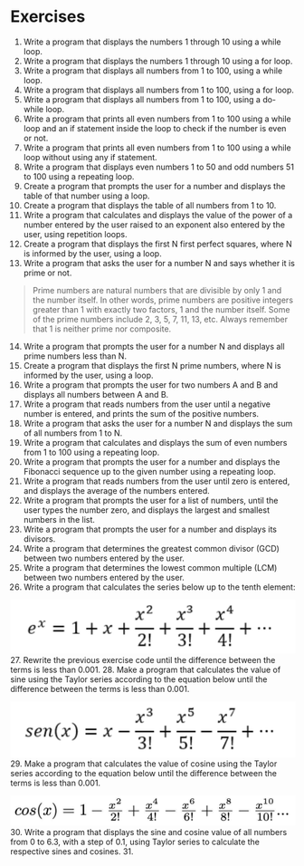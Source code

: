 # Exercises

1. Write a program that displays the numbers 1 through 10 using a while loop.
2. Write a program that displays the numbers 1 through 10 using a for loop.
3. Write a program that displays all numbers from 1 to 100, using a while loop. 
4. Write a program that displays all numbers from 1 to 100, using a for loop.
5. Write a program that displays all numbers from 1 to 100, using a do-while loop.
6. Write a program that prints all even numbers from 1 to 100 using a while loop and an if statement inside the loop to check if the number is even or not.
7. Write a program that prints all even numbers from 1 to 100 using a while loop without using any if statement.
8. Write a program that displays even numbers 1 to 50 and odd numbers 51 to 100 using a repeating loop.
9. Create a program that prompts the user for a number and displays the table of that number using a loop.
10. Create a program that displays the table of all numbers from 1 to 10.
11. Write a program that calculates and displays the value of the power of a number entered by the user raised to an exponent also entered by the user, using repetition loops.
12. Create a program that displays the first N first perfect squares, where N is informed by the user, using a loop.
13. Write a program that asks the user for a number N and says whether it is prime or not.
> Prime numbers are natural numbers that are divisible by only 1 and the number itself. In other words, prime numbers are positive integers greater than 1 with exactly two factors, 1 and the number itself. Some of the prime numbers include 2, 3, 5, 7, 11, 13, etc. Always remember that 1 is neither prime nor composite.
14. Write a program that prompts the user for a number N and displays all prime numbers less than N.
15. Create a program that displays the first N prime numbers, where N is informed by the user, using a loop.
16. Write a program that prompts the user for two numbers A and B and displays all numbers between A and B.
17. ​​Write a program that reads numbers from the user until a negative number is entered, and prints the sum of the positive numbers.
18. Write a program that asks the user for a number N and displays the sum of all numbers from 1 to N.
19. Write a program that calculates and displays the sum of even numbers from 1 to 100 using a repeating loop.
20. Write a program that prompts the user for a number and displays the Fibonacci sequence up to the given number using a repeating loop.
21. Write a program that reads numbers from the user until zero is entered, and displays the average of the numbers entered.
22. Write a program that prompts the user for a list of numbers, until the user types the number zero, and displays the largest and smallest numbers in the list.
23. Write a program that prompts the user for a number and displays its divisors.
24.  Write a program that determines the greatest common divisor (GCD) between two numbers entered by the user.
25. Write a program that determines the lowest common multiple (LCM) between two numbers entered by the user.
26. Write a program that calculates the series below up to the tenth element:

![exponent](images/image_rsrc1ZT.jpg)
27. Rewrite the previous exercise code until the difference between the terms is less than 0.001.
28. Make a program that calculates the value of sine using the Taylor series according to the equation below until the difference between the terms is less than 0.001.

![Taylor series](images/image_rsrc1ZU.jpg)
29. Make a program that calculates the value of cosine using the Taylor series according to the equation below until the difference between the terms is less than 0.001.

![cosine using the Taylor series](images/image_rsrc1ZV.jpg)
30. Write a program that displays the sine and cosine value of all numbers from 0 to 6.3, with a step of 0.1, using Taylor series to calculate the respective sines and cosines.
31. 
